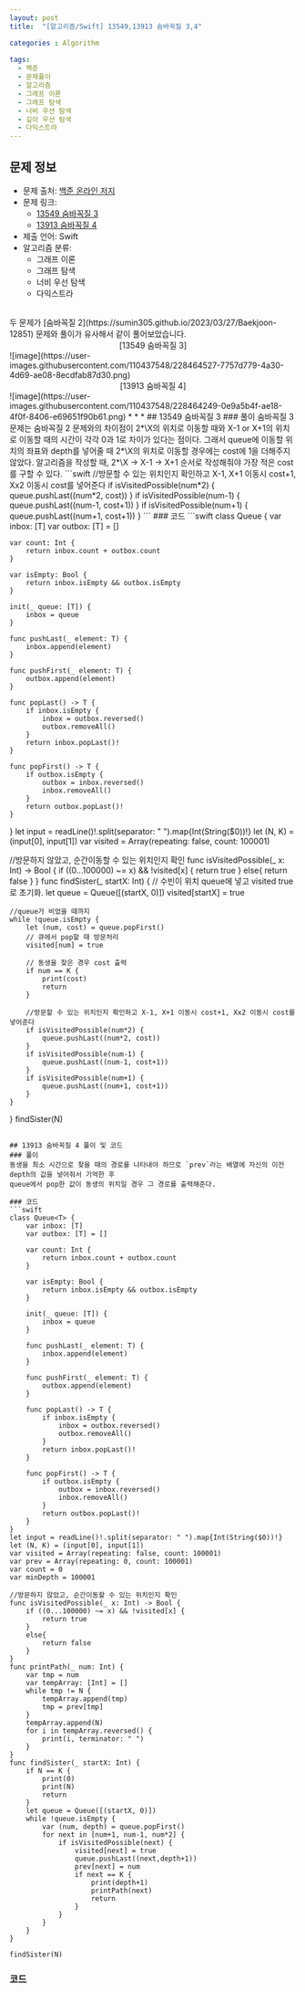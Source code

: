 ```yaml
---
layout: post
title:  "[알고리즘/Swift] 13549,13913 숨바꼭질 3,4"

categories : Algorithm
  
tags:
  - 백준
  - 문제풀이
  - 알고리즘
  - 그래프 이론
  - 그래프 탐색
  - 너비 우선 탐색
  - 깊이 우선 탐색
  - 다익스트라
---
```


## 문제 정보
 - 문제 출처: [백준 온라인 저지](http://boj.kr/)
 - 문제 링크:  
    - [13549 숨바꼭질 3](https://www.acmicpc.net/problem/13549)
    - [13913 숨바꼭질 4](https://www.acmicpc.net/problem/13913)
 - 제출 언어: Swift
 - 알고리즘 분류:    
    - 그래프 이론
    - 그래프 탐색
    - 너비 우선 탐색
    - 다익스트라

 <br>   
 두 문제가 [숨바꼭질 2](https://sumin305.github.io/2023/03/27/Baekjoon-12851) 문제와 풀이가 유사해서 같이 풀어보았습니다.
 <center>[13549 숨바꼭질 3]</center>
![image](https://user-images.githubusercontent.com/110437548/228464527-7757d779-4a30-4d69-ae08-8ecdfab87d30.png)
<center>[13913 숨바꼭질 4]</center>
![image](https://user-images.githubusercontent.com/110437548/228464249-0e9a5b4f-ae18-4f0f-8406-e69651f90b61.png)
* * *    
## 13549 숨바꼭질 3
### 풀이 
숨바꼭질 3 문제는 숨바꼭질 2 문제와의 차이점이 2*\X의 위치로 이동할 때와 X-1 or X+1의 위치로 이동할 때의 시간이 각각 0과 1로 차이가 있다는 점이다.    
그래서 queue에 이동할 위치의 좌표와 depth를 넣어줄 때  2*\X의 위치로 이동할 경우에는 cost에 1을 더해주지 않았다.    
알고리즘을 작성할 때, 2*\X -> X-1 -> X+1 순서로 작성해줘야 가장 적은 cost를 구할 수 있다.     
```swift
    //방문할 수 있는 위치인지 확인하고 X-1, X+1 이동시 cost+1, Xx2 이동시 cost를 넣어준다
        if isVisitedPossible(num*2) {
            queue.pushLast((num*2, cost))
        }
        if isVisitedPossible(num-1) {
            queue.pushLast((num-1, cost+1))
        }
        if isVisitedPossible(num+1) {
            queue.pushLast((num+1, cost+1))
        }
```    
### 코드
```swift
class Queue<T> {
    var inbox: [T]
    var outbox: [T] = []
    
    var count: Int {
        return inbox.count + outbox.count
    }
    
    var isEmpty: Bool {
        return inbox.isEmpty && outbox.isEmpty
    }
    
    init(_ queue: [T]) {
        inbox = queue
    }
    
    func pushLast(_ element: T) {
        inbox.append(element)
    }
    
    func pushFirst(_ element: T) {
        outbox.append(element)
    }
    
    func popLast() -> T {
        if inbox.isEmpty {
            inbox = outbox.reversed()
            outbox.removeAll()
        }
        return inbox.popLast()!
    }
    
    func popFirst() -> T {
        if outbox.isEmpty {
            outbox = inbox.reversed()
            inbox.removeAll()
        }
        return outbox.popLast()!
    }
}
let input = readLine()!.split(separator: " ").map{Int(String($0))!}
let (N, K) = (input[0], input[1])
var visited = Array(repeating: false, count: 100001)

//방문하지 않았고, 순간이동할 수 있는 위치인지 확인
func isVisitedPossible(_ x: Int) -> Bool {
    if ((0...100000) ~= x) && !visited[x] {
        return true
    }
    else{
        return false
    }
}
func findSister(_ startX: Int) {
    // 수빈이 위치 queue에 넣고 visited true로 초기화.
    let queue = Queue([(startX, 0)])
    visited[startX] = true
    
    //queue가 비었을 때까지
    while !queue.isEmpty {
        let (num, cost) = queue.popFirst()
        // 큐에서 pop할 때 방문처리
        visited[num] = true
        
        // 동생을 찾은 경우 cost 출력
        if num == K {
            print(cost)
            return
        }
        
        //방문할 수 있는 위치인지 확인하고 X-1, X+1 이동시 cost+1, Xx2 이동시 cost를 넣어준다
        if isVisitedPossible(num*2) {
            queue.pushLast((num*2, cost))
        }
        if isVisitedPossible(num-1) {
            queue.pushLast((num-1, cost+1))
        }
        if isVisitedPossible(num+1) {
            queue.pushLast((num+1, cost+1))
        }
    }
}
findSister(N)
```

## 13913 숨바꼭질 4 풀이 및 코드
### 풀이
동생을 최소 시간으로 찾을 때의 경로를 나타내야 하므로 `prev`라는 배열에 자신의 이전 depth의 값을 넣어줘서 기억한 후    
queue에서 pop한 값이 동생의 위치일 경우 그 경로를 출력해준다.

### 코드 
```swift
class Queue<T> {
    var inbox: [T]
    var outbox: [T] = []
    
    var count: Int {
        return inbox.count + outbox.count
    }
    
    var isEmpty: Bool {
        return inbox.isEmpty && outbox.isEmpty
    }
    
    init(_ queue: [T]) {
        inbox = queue
    }
    
    func pushLast(_ element: T) {
        inbox.append(element)
    }
    
    func pushFirst(_ element: T) {
        outbox.append(element)
    }
    
    func popLast() -> T {
        if inbox.isEmpty {
            inbox = outbox.reversed()
            outbox.removeAll()
        }
        return inbox.popLast()!
    }
    
    func popFirst() -> T {
        if outbox.isEmpty {
            outbox = inbox.reversed()
            inbox.removeAll()
        }
        return outbox.popLast()!
    }
}
let input = readLine()!.split(separator: " ").map{Int(String($0))!}
let (N, K) = (input[0], input[1])
var visited = Array(repeating: false, count: 100001)
var prev = Array(repeating: 0, count: 100001)
var count = 0
var minDepth = 100001

//방문하지 않았고, 순간이동할 수 있는 위치인지 확인
func isVisitedPossible(_ x: Int) -> Bool {
    if ((0...100000) ~= x) && !visited[x] {
        return true
    }
    else{
        return false
    }
}
func printPath(_ num: Int) {
    var tmp = num
    var tempArray: [Int] = []
    while tmp != N {
        tempArray.append(tmp)
        tmp = prev[tmp]
    }
    tempArray.append(N)
    for i in tempArray.reversed() {
        print(i, terminator: " ")
    }
}
func findSister(_ startX: Int) {
    if N == K {
        print(0)
        print(N)
        return
    }
    let queue = Queue([(startX, 0)])
    while !queue.isEmpty {
        var (num, depth) = queue.popFirst()  
        for next in [num+1, num-1, num*2] {
            if isVisitedPossible(next) {
                visited[next] = true
                queue.pushLast((next,depth+1))
                prev[next] = num
                if next == K {
                    print(depth+1)
                    printPath(next)
                    return
                }
            }
        }
    }
}

findSister(N)
```
### 코드
